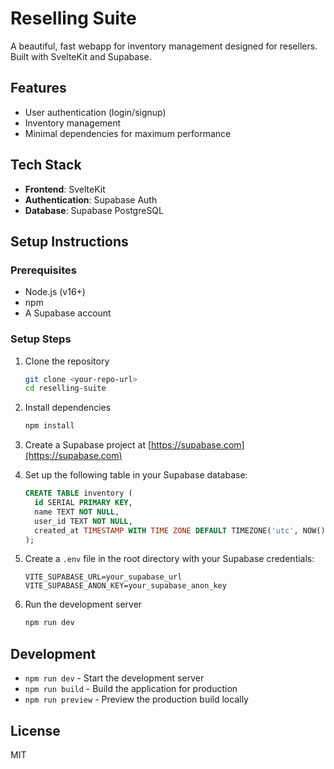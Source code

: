 # Reselling Suite

A beautiful, fast webapp for inventory management designed for resellers. Built with SvelteKit and Supabase.

## Features

- User authentication (login/signup)
- Inventory management
- Minimal dependencies for maximum performance

## Tech Stack

- **Frontend**: SvelteKit
- **Authentication**: Supabase Auth
- **Database**: Supabase PostgreSQL

## Setup Instructions

### Prerequisites

- Node.js (v16+)
- npm
- A Supabase account

### Setup Steps

1. Clone the repository
   ```bash
   git clone <your-repo-url>
   cd reselling-suite
   ```

2. Install dependencies
   ```bash
   npm install
   ```

3. Create a Supabase project at [https://supabase.com](https://supabase.com)

4. Set up the following table in your Supabase database:
   ```sql
   CREATE TABLE inventory (
     id SERIAL PRIMARY KEY,
     name TEXT NOT NULL,
     user_id TEXT NOT NULL,
     created_at TIMESTAMP WITH TIME ZONE DEFAULT TIMEZONE('utc', NOW())
   );
   ```

5. Create a `.env` file in the root directory with your Supabase credentials:
   ```
   VITE_SUPABASE_URL=your_supabase_url
   VITE_SUPABASE_ANON_KEY=your_supabase_anon_key
   ```

6. Run the development server
   ```bash
   npm run dev
   ```

## Development

- `npm run dev` - Start the development server
- `npm run build` - Build the application for production
- `npm run preview` - Preview the production build locally

## License

MIT
